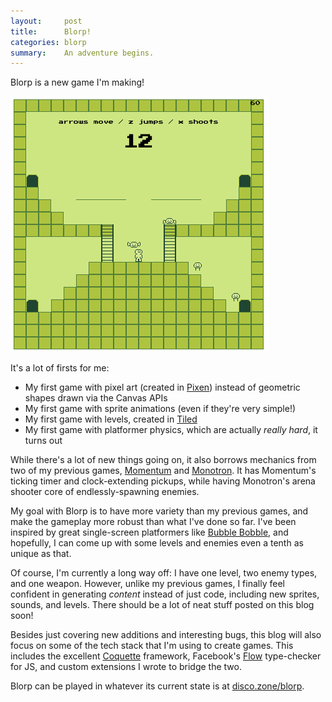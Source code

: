 ```yaml
---
layout:     post
title:      Blorp!
categories: blorp
summary:    An adventure begins.
---
```


Blorp is a new game I'm making!

![Blorp screenshot](/images/blorp.png)

It's a lot of firsts for me:

* My first game with pixel art (created in [Pixen](http://pixenapp.com/)) instead of geometric shapes drawn via the Canvas APIs
* My first game with sprite animations (even if they're very simple!)
* My first game with levels, created in [Tiled](www.mapeditor.org)
* My first game with platformer physics, which are actually *really hard*, it turns out

While there's a lot of new things going on, it also borrows mechanics from two of my previous games, [Momentum](http://disco.zone/momentum/) and [Monotron](http://discozone.itch.io/monotron). It has Momentum's ticking timer and clock-extending pickups, while having Monotron's arena shooter core of endlessly-spawning enemies.

My goal with Blorp is to have more variety than my previous games, and make the gameplay more robust than what I've done so far. I've been inspired by great single-screen platformers like [Bubble Bobble](http://en.wikipedia.org/wiki/Bubble_Bobble), and hopefully, I can come up with some levels and enemies even a tenth as unique as that.

Of course, I'm currently a long way off: I have one level, two enemy types, and one weapon. However, unlike my previous games, I finally feel confident in generating *content* instead of just code, including new sprites, sounds, and levels. There should be a lot of neat stuff posted on this blog soon!

Besides just covering new additions and interesting bugs, this blog will also focus on some of the tech stack that I'm using to create games. This includes the excellent [Coquette](http://coquette.maryrosecook.com/) framework, Facebook's [Flow](http://flowtype.org/) type-checker for JS, and custom extensions I wrote to bridge the two.

Blorp can be played in whatever its current state is at [disco.zone/blorp](http://disco.zone/blorp/).
